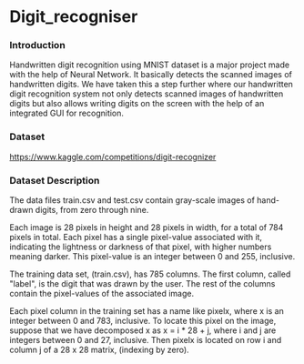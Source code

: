 # Digit_recogniser

### Introduction
Handwritten digit recognition using MNIST dataset is a major project made with the help of Neural Network. It basically detects the scanned images of handwritten digits. 
We have taken this a step further where our handwritten digit recognition system not only detects scanned images of handwritten digits but also allows writing digits on the screen with the help of an integrated GUI for recognition.


### Dataset
https://www.kaggle.com/competitions/digit-recognizer

### Dataset Description
The data files train.csv and test.csv contain gray-scale images of hand-drawn digits, from zero through nine.

Each image is 28 pixels in height and 28 pixels in width, for a total of 784 pixels in total. Each pixel has a single pixel-value associated with it, indicating the lightness or darkness of that pixel, with higher numbers meaning darker. This pixel-value is an integer between 0 and 255, inclusive.

The training data set, (train.csv), has 785 columns. The first column, called "label", is the digit that was drawn by the user. The rest of the columns contain the pixel-values of the associated image.

Each pixel column in the training set has a name like pixelx, where x is an integer between 0 and 783, inclusive. To locate this pixel on the image, suppose that we have decomposed x as x = i * 28 + j, where i and j are integers between 0 and 27, inclusive. Then pixelx is located on row i and column j of a 28 x 28 matrix, (indexing by zero).

